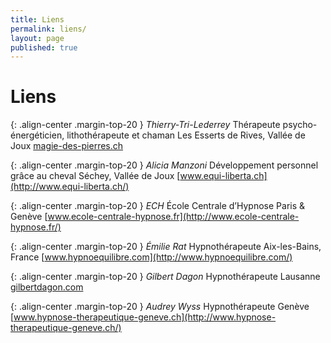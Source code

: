 ```yaml
---
title: Liens
permalink: liens/
layout: page
published: true
---
```


# Liens

{: .align-center .margin-top-20 }
*Thierry-Tri-Lederrey*
Thérapeute psycho-énergéticien, lithothérapeute et chaman
Les Esserts de Rives, Vallée de Joux
[magie-des-pierres.ch](http://magie-des-pierres.ch/)

{: .align-center .margin-top-20 }
*Alicia Manzoni*
Développement personnel grâce au cheval
Séchey, Vallée de Joux
[www.equi-liberta.ch](http://www.equi-liberta.ch/)

{: .align-center .margin-top-20 }
*ECH*
École Centrale d’Hypnose
Paris & Genève
[www.ecole-centrale-hypnose.fr](http://www.ecole-centrale-hypnose.fr/)

{: .align-center .margin-top-20 }
*Émilie Rat*
Hypnothérapeute
Aix-les-Bains, France
[www.hypnoequilibre.com](http://www.hypnoequilibre.com/)

{: .align-center .margin-top-20 }
*Gilbert Dagon*
Hypnothérapeute
Lausanne
[gilbertdagon.com](http://gilbertdagon.com/)

{: .align-center .margin-top-20 }
*Audrey Wyss*
Hypnothérapeute
Genève
[www.hypnose-therapeutique-geneve.ch](http://www.hypnose-therapeutique-geneve.ch/)
